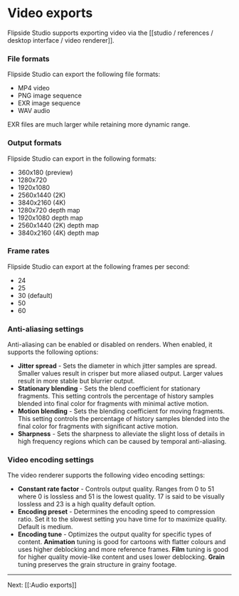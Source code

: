 # Video exports

Flipside Studio supports exporting video via the [[studio / references / desktop interface / video renderer]].

### File formats

Flipside Studio can export the following file formats:

* MP4 video
* PNG image sequence
* EXR image sequence
* WAV audio

EXR files are much larger while retaining more dynamic range.

### Output formats

Flipside Studio can export in the following formats:

* 360x180 (preview)
* 1280x720
* 1920x1080
* 2560x1440 (2K)
* 3840x2160 (4K)
* 1280x720 depth map
* 1920x1080 depth map
* 2560x1440 (2K) depth map
* 3840x2160 (4K) depth map

### Frame rates

Flipside Studio can export at the following frames per second:

* 24
* 25
* 30 (default)
* 50
* 60

### Anti-aliasing settings

Anti-aliasing can be enabled or disabled on renders. When enabled, it supports the following options:

* **Jitter spread** - Sets the diameter in which jitter samples are spread. Smaller values result in crisper but more aliased output. Larger values result in more stable but blurrier output.
* **Stationary blending** - Sets the blend coefficient for stationary fragments. This setting controls the percentage of history samples blended into final color for fragments with minimal active motion.
* **Motion blending** - Sets the blending coefficient for moving fragments. This setting controls the percentage of history samples blended into the final color for fragments with significant active motion.
* **Sharpness** - Sets the sharpness to alleviate the slight loss of details in high frequency regions which can be caused by temporal anti-aliasing.

### Video encoding settings

The video renderer supports the following video encoding settings:

* **Constant rate factor** - Controls output quality. Ranges from 0 to 51 where 0 is lossless and 51 is the lowest quality. 17 is said to be visually lossless and 23 is a high quality default option.
* **Encoding preset** - Determines the encoding speed to compression ratio. Set it to the slowest setting you have time for to maximize quality. Default is medium.
* **Encoding tune** - Optimizes the output quality for specific types of content. **Animation** tuning is good for cartoons with flatter colours and uses higher deblocking and more reference frames. **Film** tuning is good for higher quality movie-like content and uses lower deblocking. **Grain** tuning preserves the grain structure in grainy footage.

---

Next: [[:Audio exports]]

